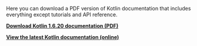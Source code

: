 [//]: # (title: Kotlin documentation as PDF)

Here you can download a PDF version of Kotlin documentation that includes everything except tutorials and API reference.

**[Download Kotlin 1.6.20 documentation (PDF)](https://kotlinlang.org/docs/kotlin-reference.pdf)**

**[View the latest Kotlin documentation (online)](home.xml)**
